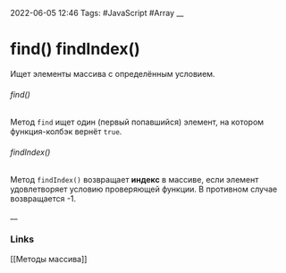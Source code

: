 2022-06-05 12:46
Tags: #JavaScript #Array
__
# find() findIndex()
Ищет элементы массива с определённым условием.

###### find()
Метод `find` ищет один (первый попавшийся) элемент, на котором функция-колбэк вернёт `true`.

###### findIndex()
Метод `findIndex()` возвращает **индекс** в массиве, если элемент удовлетворяет условию проверяющей функции. В противном случае возвращается -1.

__
### Links
[[Методы массива]]
